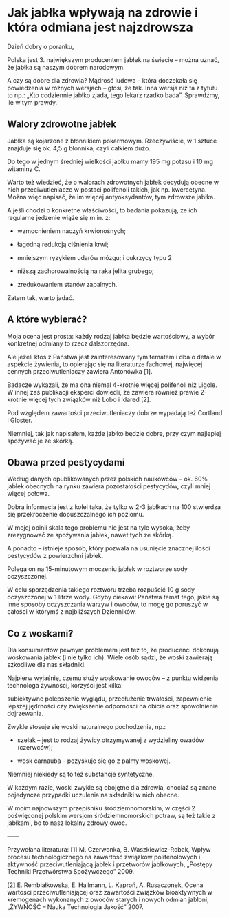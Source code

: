 # Jak jabłka wpływają na zdrowie i która odmiana jest najzdrowsza

Dzień dobry o poranku,

Polska jest 3. największym producentem jabłek na świecie – można uznać, że jabłka są naszym dobrem narodowym.

A czy są dobre dla zdrowia? Mądrość ludowa – która doczekała się powiedzenia w różnych wersjach – głosi, że tak. Inna wersja niż ta z tytułu to np.: „Kto codziennie jabłko zjada, tego lekarz rzadko bada”.
Sprawdźmy, ile w tym prawdy.

## Walory zdrowotne jabłek

Jabłka są kojarzone z błonnikiem pokarmowym. Rzeczywiście, w 1 sztuce znajduje się ok. 4,5 g błonnika, czyli całkiem dużo.

Do tego w jednym średniej wielkości jabłku mamy 195 mg potasu i 10 mg witaminy C.

Warto też wiedzieć, że o walorach zdrowotnych jabłek decydują obecne w nich przeciwutleniacze w postaci polifenoli takich, jak np. kwercetyna. Można więc napisać, że im więcej antyoksydantów, tym zdrowsze jabłka.

A jeśli chodzi o konkretne właściwości, to badania pokazują, że ich regularne jedzenie wiąże się m.in. z:

- wzmocnieniem naczyń krwionośnych;

- łagodną redukcją ciśnienia krwi;

- mniejszym ryzykiem udarów mózgu; i cukrzycy typu 2

- niższą zachorowalnością na raka jelita grubego;

- zredukowaniem stanów zapalnych.

Zatem tak, warto jadać.

## A które wybierać?

Moja ocena jest prosta: każdy rodzaj jabłka będzie wartościowy, a wybór konkretnej odmiany to rzecz dalszorzędna.

Ale jeżeli ktoś z Państwa jest zainteresowany tym tematem i dba o detale w aspekcie żywienia, to opierając się na literaturze fachowej, najwięcej cennych przeciwutleniaczy zawiera Antonówka [1].

Badacze wykazali, że ma ona niemal 4-krotnie więcej polifenoli niż Ligole. W innej zaś publikacji eksperci dowiedli, że zawiera również prawie 2-krotnie więcej tych związków niż Lobo i Idared [2].

Pod względem zawartości przeciwutleniaczy dobrze wypadają też Cortland i Gloster.

Niemniej, tak jak napisałem, każde jabłko będzie dobre, przy czym najlepiej spożywać je ze skórką.

## Obawa przed pestycydami

Według danych opublikowanych przez polskich naukowców – ok. 60% jabłek obecnych na rynku zawiera pozostałości pestycydów, czyli mniej więcej połowa.

Dobra informacja jest z kolei taka, że tylko w 2-3 jabłkach na 100 stwierdza się przekroczenie dopuszczalnego ich poziomu.

W mojej opinii skala tego problemu nie jest na tyle wysoka, żeby zrezygnować ze spożywania jabłek, nawet tych ze skórką.

A ponadto – istnieje sposób, który pozwala na usunięcie znacznej ilości pestycydów z powierzchni jabłek.

Polega on na 15-minutowym moczeniu jabłek w roztworze sody oczyszczonej.

W celu sporządzenia takiego roztworu trzeba rozpuścić 10 g sody oczyszczonej w 1 litrze wody. Gdyby ciekawił Państwa temat tego, jakie są inne sposoby oczyszczania warzyw i owoców, to mogę go poruszyć w całości w którymś z najbliższych Dzienników.

## Co z woskami?

Dla konsumentów pewnym problemem jest też to, że producenci dokonują woskowania jabłek (i nie tylko ich). Wiele osób sądzi, że woski zawierają szkodliwe dla nas składniki.

Najpierw wyjaśnię, czemu służy woskowanie owoców – z punktu widzenia technologa żywności, korzyści jest kilka:

subiektywne polepszenie wyglądu, przedłużenie trwałości, zapewnienie lepszej jędrności czy zwiększenie odporności na obicia oraz spowolnienie dojrzewania.

Zwykle stosuje się woski naturalnego pochodzenia, np.:

- szelak – jest to rodzaj żywicy otrzymywanej z wydzieliny owadów (czerwców);

- wosk carnauba – pozyskuje się go z palmy woskowej.

Niemniej niekiedy są to też substancje syntetyczne.

W każdym razie, woski zwykle są obojętne dla zdrowia, chociaż są znane pojedyncze przypadki uczulenia na składniki w nich obecne.

W moim najnowszym przepiśniku śródziemnomorskim, w części 2 poświęconej polskim wersjom śródziemnomorskich potraw, są też takie z jabłkami, bo to nasz lokalny zdrowy owoc.

——

Przywołana literatura:
[1] M. Czerwonka, B. Waszkiewicz-Robak, Wpływ procesu technologicznego na zawartość związków polifenolowych i aktywność przeciwutleniającą jabłek i przetworów jabłkowych, „Postępy Techniki Przetwórstwa Spożywczego” 2009.

[2] E. Rembiałkowska, E. Hallmann, L. Kaproń, A. Rusaczonek, Ocena wartości przeciwutleniającej oraz zawartości związków bioaktywnych w kremogenach wykonanych z owoców starych i nowych odmian jabłoni, „ŻYWNOŚĆ – Nauka Technologia Jakość” 2007.


